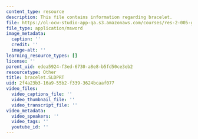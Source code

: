 ```yaml
---
content_type: resource
description: This file contains information regarding bracelet.
file: https://ol-ocw-studio-app-qa.s3.amazonaws.com/courses/res-2-005-girls-who-build-make-your-own-wearables-workshop-spring-2015/2f4a23b316a955b2f3393624bcaaf077_bracelet.SLDPRT
file_type: application/msword
image_metadata:
  caption: ''
  credit: ''
  image-alt: ''
learning_resource_types: []
license: ''
parent_uid: edea5924-f3ed-6730-a8e8-b5fd50ce3eb2
resourcetype: Other
title: bracelet.SLDPRT
uid: 2f4a23b3-16a9-55b2-f339-3624bcaaf077
video_files:
  video_captions_file: ''
  video_thumbnail_file: ''
  video_transcript_file: ''
video_metadata:
  video_speakers: ''
  video_tags: ''
  youtube_id: ''
---
```

